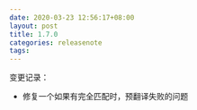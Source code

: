 ```yaml
---
date: 2020-03-23 12:56:17+08:00
layout: post
title: 1.7.0
categories: releasenote
tags: 
---
```


变更记录：

* 修复一个如果有完全匹配时，预翻译失败的问题


 
 